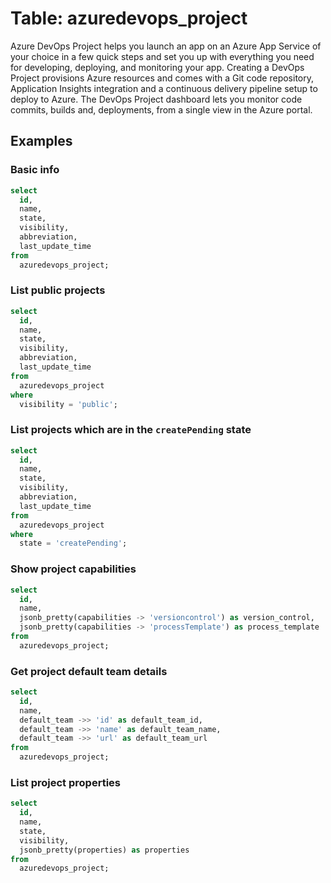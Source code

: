 # Table: azuredevops_project

Azure DevOps Project helps you launch an app on an Azure App Service of your choice in a few quick steps and set you up with everything you need for developing, deploying, and monitoring your app. Creating a DevOps Project provisions Azure resources and comes with a Git code repository, Application Insights integration and a continuous delivery pipeline setup to deploy to Azure. The DevOps Project dashboard lets you monitor code commits, builds and, deployments, from a single view in the Azure portal.

## Examples

### Basic info

```sql
select
  id,
  name,
  state,
  visibility,
  abbreviation,
  last_update_time
from
  azuredevops_project;
```

### List public projects

```sql
select
  id,
  name,
  state,
  visibility,
  abbreviation,
  last_update_time
from
  azuredevops_project
where
  visibility = 'public';
```

### List projects which are in the `createPending` state

```sql
select
  id,
  name,
  state,
  visibility,
  abbreviation,
  last_update_time
from
  azuredevops_project
where
  state = 'createPending';
```

### Show project capabilities

```sql
select
  id,
  name,
  jsonb_pretty(capabilities -> 'versioncontrol') as version_control,
  jsonb_pretty(capabilities -> 'processTemplate') as process_template
from
  azuredevops_project;
```

### Get project default team details

```sql
select
  id,
  name,
  default_team ->> 'id' as default_team_id,
  default_team ->> 'name' as default_team_name,
  default_team ->> 'url' as default_team_url
from
  azuredevops_project;
```

### List project properties

```sql
select
  id,
  name,
  state,
  visibility,
  jsonb_pretty(properties) as properties
from
  azuredevops_project;
```
